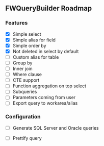 ## FWQueryBuilder Roadmap

### Features

- [x] Simple select
- [x] Simple alias for field
- [x] Simple order by
- [x] Not deleted in select by default
- [ ] Custom alias for table
- [ ] Group by
- [ ] Inner join
- [ ] Where clause
- [ ] CTE support
- [ ] Function aggregation on top select
- [ ] Subqueries
- [ ] Parameters coming from user
- [ ] Export query to workarea/alias

### Configuration

- [ ] Generate SQL Server and Oracle queries
- [ ] Prettify query

